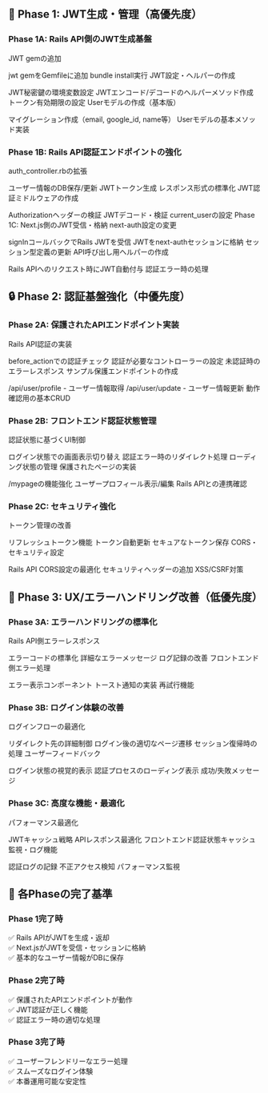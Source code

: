 ## 🎯 Phase 1: JWT生成・管理（高優先度）
### Phase 1A: Rails API側のJWT生成基盤
JWT gemの追加

jwt gemをGemfileに追加
bundle install実行
JWT設定・ヘルパーの作成

JWT秘密鍵の環境変数設定
JWTエンコード/デコードのヘルパーメソッド作成
トークン有効期限の設定
Userモデルの作成（基本版）

マイグレーション作成（email, google_id, name等）
Userモデルの基本メソッド実装
### Phase 1B: Rails API認証エンドポイントの強化
auth_controller.rbの拡張

ユーザー情報のDB保存/更新
JWTトークン生成
レスポンス形式の標準化
JWT認証ミドルウェアの作成

Authorizationヘッダーの検証
JWTデコード・検証
current_userの設定
Phase 1C: Next.js側のJWT受信・格納
next-auth設定の変更

signInコールバックでRails JWTを受信
JWTをnext-authセッションに格納
セッション型定義の更新
API呼び出し用ヘルパーの作成

Rails APIへのリクエスト時にJWT自動付与
認証エラー時の処理
## 🔒 Phase 2: 認証基盤強化（中優先度）
### Phase 2A: 保護されたAPIエンドポイント実装
Rails API認証の実装

before_actionでの認証チェック
認証が必要なコントローラーの設定
未認証時のエラーレスポンス
サンプル保護エンドポイントの作成

/api/user/profile - ユーザー情報取得
/api/user/update - ユーザー情報更新
動作確認用の基本CRUD
### Phase 2B: フロントエンド認証状態管理
認証状態に基づくUI制御

ログイン状態での画面表示切り替え
認証エラー時のリダイレクト処理
ローディング状態の管理
保護されたページの実装

/mypageの機能強化
ユーザープロフィール表示/編集
Rails APIとの連携確認
### Phase 2C: セキュリティ強化
トークン管理の改善

リフレッシュトークン機能
トークン自動更新
セキュアなトークン保存
CORS・セキュリティ設定

Rails API CORS設定の最適化
セキュリティヘッダーの追加
XSS/CSRF対策
## 🎨 Phase 3: UX/エラーハンドリング改善（低優先度）
### Phase 3A: エラーハンドリングの標準化
Rails API側エラーレスポンス

エラーコードの標準化
詳細なエラーメッセージ
ログ記録の改善
フロントエンド側エラー処理

エラー表示コンポーネント
トースト通知の実装
再試行機能
### Phase 3B: ログイン体験の改善
ログインフローの最適化

リダイレクト先の詳細制御
ログイン後の適切なページ遷移
セッション復帰時の処理
ユーザーフィードバック

ログイン状態の視覚的表示
認証プロセスのローディング表示
成功/失敗メッセージ
### Phase 3C: 高度な機能・最適化
パフォーマンス最適化

JWTキャッシュ戦略
APIレスポンス最適化
フロントエンド認証状態キャッシュ
監視・ログ機能

認証ログの記録
不正アクセス検知
パフォーマンス監視

## 🎯 各Phaseの完了基準
### Phase 1完了時
✅ Rails APIがJWTを生成・返却 \
✅ Next.jsがJWTを受信・セッションに格納\
✅ 基本的なユーザー情報がDBに保存
### Phase 2完了時
✅ 保護されたAPIエンドポイントが動作\
✅ JWT認証が正しく機能\
✅ 認証エラー時の適切な処理
### Phase 3完了時
✅ ユーザーフレンドリーなエラー処理\
✅ スムーズなログイン体験\
✅ 本番運用可能な安定性

